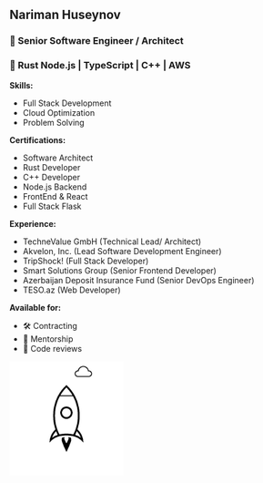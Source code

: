 ## Nariman Huseynov

### 🚀 Senior Software Engineer / Architect
### 🦀 Rust Node.js | TypeScript | C++ | AWS  

**Skills:** 
- Full Stack Development
- Cloud Optimization
- Problem Solving  

**Certifications:**  
- Software Architect
- Rust Developer
- C++ Developer
- Node.js Backend
- FrontEnd & React
- Full Stack Flask

**Experience:**  
- TechneValue GmbH (Technical Lead/ Architect)
- Akvelon, Inc. (Lead Software Development Engineer)  
- TripShock! (Full Stack Developer)  
- Smart Solutions Group (Senior Frontend Developer)  
- Azerbaijan Deposit Insurance Fund (Senior DevOps Engineer)  
- TESO.az (Web Developer)  

**Available for:**
- 🛠️ Contracting
- 🤝 Mentorship
- 📝 Code reviews

<!--   ![coding](./giphy.gif) -->
  <!-- ![code](./code.gif)-->
<!-- ![js code](./js.gif) -->
<!-- ![space man on the rocket](./stationaryspaceman.gif) -->
<!-- ![rocket](./rocket.gif) -->

<img
src="https://github.com/hnariman/hnariman/blob/master/rocket.gif"
alt="rocket"
height="200"
width="200"
/>
<!-- <img
src="https://github.com/hnariman/hnariman/blob/master/stationaryspaceman.gif"
alt="happy spaceman"
height="200"
width="266"
/> -->
